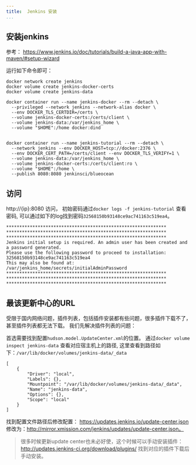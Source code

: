 ```yaml
---
title:  Jenkins 安装
...
```



## 安装jenkins
参考： https://www.jenkins.io/doc/tutorials/build-a-java-app-with-maven/#setup-wizard

运行如下命令即可：
```
docker network create jenkins
docker volume create jenkins-docker-certs
docker volume create jenkins-data

docker container run --name jenkins-docker --rm --detach \
  --privileged --network jenkins --network-alias docker \
  --env DOCKER_TLS_CERTDIR=/certs \
  --volume jenkins-docker-certs:/certs/client \
  --volume jenkins-data:/var/jenkins_home \
  --volume "$HOME":/home docker:dind


docker container run --name jenkins-tutorial --rm --detach \
  --network jenkins --env DOCKER_HOST=tcp://docker:2376 \
  --env DOCKER_CERT_PATH=/certs/client --env DOCKER_TLS_VERIFY=1 \
  --volume jenkins-data:/var/jenkins_home \
  --volume jenkins-docker-certs:/certs/client:ro \
  --volume "$HOME":/home \
  --publish 8080:8080 jenkinsci/blueocean
```

## 访问
http://{ip}:8080 访问， 初始密码通过`docker logs -f jenkins-tutorial` 查看密码, 可以通过如下的log找到密码`32568150b93148ce9ac741163c519ea4`。
```
*************************************************************
*************************************************************
*************************************************************
Jenkins initial setup is required. An admin user has been created and a password generated.
Please use the following password to proceed to installation:
32568150b93148ce9ac741163c519ea4
This may also be found at: /var/jenkins_home/secrets/initialAdminPassword
*************************************************************
*************************************************************
*************************************************************
```

## 最该更新中心的URL
受限于国内网络问题，插件列表，包括插件安装都有些问题，很多插件下载不了，甚至插件列表都无法下载。 我们先解决插件列表的问题：

首选需要找到配置`hudson.model.UpdateCenter.xml`的位置。 通过`docker volume inspect jenkins-data` 查看对应宿主机上的路径, 这里查看到路径如下：`/var/lib/docker/volumes/jenkins-data/_data`
```
[
    {
        "Driver": "local",
        "Labels": {},
        "Mountpoint": "/var/lib/docker/volumes/jenkins-data/_data",
        "Name": "jenkins-data",
        "Options": {},
        "Scope": "local"
    }
]
```
找到配置文件路径后修改配置：  https://updates.jenkins.io/update-center.json 修改为：http://mirror.xmission.com/jenkins/updates/update-center.json。

> 很多时候更新update center也未必好使，这个时候可以手动安装插件：http://updates.jenkins-ci.org/download/plugins/ 找到对应的插件下载后手动安装。
